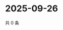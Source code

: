 # 2025-09-26

共 0 条

<!-- BEGIN ZHIHUQUESTIONS -->
<!-- 最后更新时间 Fri Sep 26 2025 05:10:13 GMT+0800 (China Standard Time) -->

<!-- END ZHIHUQUESTIONS -->
